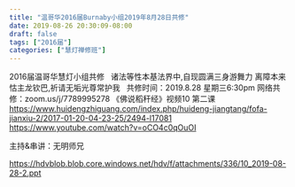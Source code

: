 ```yaml
---
title: "温哥华2016届Burnaby小组2019年8月28日共修"
date: 2019-08-26 20:30:09-08:00
draft: false
tags: ["2016届"]
categories: ["慧灯禅修班"]
---
```

2016届温哥华慧灯小组共修
 
诸法等性本基法界中,自现圆满三身游舞力
离障本来怙主龙钦巴,祈请无垢光尊常护我
 
共修时间：2019.8.28 星期三6:30pm
网络共修：zoom.us/j/7789995278
《佛说稻秆经》视频10 第二课
 
https://www.huidengzhiguang.com/index.php/huideng-jiangtang/fofa-jianxiu-2/2017-01-20-04-23-25/2494-l17081
https://www.youtube.com/watch?v=oCO4c0qOuOI

主持&串讲：无明师兄

 https://hdvblob.blob.core.windows.net/hdv/f/attachments/336/10_2019-08-28-2.ppt
